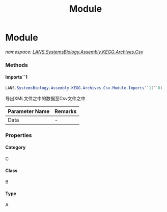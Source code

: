 ﻿---
title: Module
---

# Module
_namespace: [LANS.SystemsBiology.Assembly.KEGG.Archives.Csv](N-LANS.SystemsBiology.Assembly.KEGG.Archives.Csv.html)_





### Methods

#### Imports``1
```csharp
LANS.SystemsBiology.Assembly.KEGG.Archives.Csv.Module.Imports``1(``0)
```
导出XML文件之中的数据至Csv文件之中

|Parameter Name|Remarks|
|--------------|-------|
|Data|-|



### Properties

#### Category
C
#### Class
B
#### Type
A

